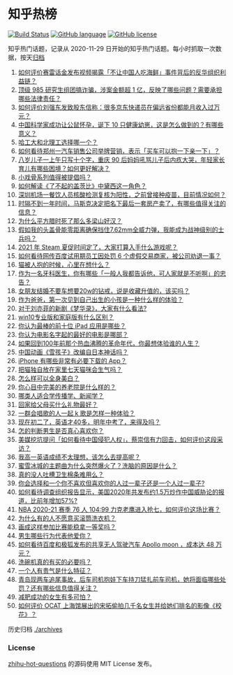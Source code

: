 # 知乎热榜
[![Build Status](https://github.com/ToWeLong/zhihu-hot-questions/workflows/CI/badge.svg)](https://github.com/ToWeLong/zhihu-hot-questions/actions)
[![GitHub language](https://img.shields.io/badge/language-golang-orange.svg)](https://golang.org/)
[![GitHub license](https://img.shields.io/github/license/ToWeLong/zhihu-hot-questions)](https://github.com/ToWeLong/zhihu-hot-questions/blob/main/LICENSE)

知乎热门话题，记录从 2020-11-29 日开始的知乎热门话题。每小时抓取一次数据，按天[归档](./archives)

<!-- BEGIN -->

1. [如何评价赛雷话金发布视频揭露「不让中国人吃海鲜」事件背后的反华组织利益链？](https://www.zhihu.com/question/465827983)
1. [顶级 985 研究生组团搞诈骗，涉案金额超 1 亿，反映了哪些问题？需要承担哪些法律责任？](https://www.zhihu.com/question/465557339)
1. [如何评价刘强东发致股东信称：很多京东快递员在偏远省份都能月收入过万元？](https://www.zhihu.com/question/465738678)
1. [中国科学家成功让公鼠怀孕，诞下 10 只健康幼崽，这是怎么做到的？有哪些意义？](https://www.zhihu.com/question/465862552)
1. [哈工大和北理工选择哪一个？](https://www.zhihu.com/question/329076452)
1. [如何看待郑州一汽车销售公司举牌营销，表示「买车可以抱一下亲一下」？](https://www.zhihu.com/question/465898157)
1. [八岁儿子一上午只写十个字，重庆 90 后妈妈吼骂儿子后内疚大哭，年轻家长育儿有哪些困境？如何更好解决？](https://www.zhihu.com/question/465723069)
1. [小戏骨系列值得被提倡吗？](https://www.zhihu.com/question/354286546)
1. [如何解读《了不起的盖茨比》中黛西这一角色？](https://www.zhihu.com/question/464349748)
1. [深圳机场一餐饮人员核酸检测复核为阳性，之前曾接种疫苗，目前情况如何？](https://www.zhihu.com/question/465742318)
1. [时隔不到一年时间，马斯克决定把名下最后一套房产卖了，有哪些值得关注的信息？](https://www.zhihu.com/question/465124442)
1. [为什么平方腊时死了那么多梁山好汉？](https://www.zhihu.com/question/459476694)
1. [假如我的头盖骨能零距离确保挡住7.62mm全威力弹，我能成为战神级别的士兵吗？](https://www.zhihu.com/question/444459120)
1. [2021 年 Steam 夏促时间定了，大家打算入手什么游戏呢？](https://www.zhihu.com/question/456973633)
1. [如何看待网传百度试用期员工因处罚 6 个虚假交易商家，被公司劝退一事？](https://www.zhihu.com/question/465745130)
1. [猫被人抱的时候，心里在想什么？](https://www.zhihu.com/question/463390158)
1. [作为一名牙科医生，你有哪些「一般人我都告诉他，可人家就是不听啊」的忠告？](https://www.zhihu.com/question/56477060)
1. [女朋友结婚不要车想要20w的钻戒，说是收藏升值的，该买吗？](https://www.zhihu.com/question/460481721)
1. [作为爸爸，第一次见到自己出生的小孩是一种什么样的体验？](https://www.zhihu.com/question/352453251)
1. [对于刘亦菲的新剧《梦华录》，大家有什么看法?](https://www.zhihu.com/question/463716425)
1. [win10专业版和家庭版有什么区别？](https://www.zhihu.com/question/51633999)
1. [你认为最棒的前十位 iPad 应用是哪些？](https://www.zhihu.com/question/34453138)
1. [你认为电影名字起的最好的电影是哪部？](https://www.zhihu.com/question/464066501)
1. [如果回到100年前那个热血沸腾的革命年代，你最想体验谁的人生？](https://www.zhihu.com/question/460118166)
1. [中国动画《雪孩子》改编自日本神话吗？](https://www.zhihu.com/question/465234646)
1. [iPhone 有哪些非常有必要下载的 App？](https://www.zhihu.com/question/28306141)
1. [把猫独自放在家里七天猫咪会生气吗？](https://www.zhihu.com/question/297157565)
1. [怎么样可以全身美白？](https://www.zhihu.com/question/24969320)
1. [你心目中完美的养老院是什么样的？](https://www.zhihu.com/question/403290284)
1. [哪类人适合学传播学、新闻学？](https://www.zhihu.com/question/358819557)
1. [回家给父母买什么礼物最好？](https://www.zhihu.com/question/19553791)
1. [一群会唱歌的人一起 k 歌是怎样一种体验？](https://www.zhihu.com/question/34563032)
1. [现在初二了，英语才40多，明年中考了，来得及吗？](https://www.zhihu.com/question/463442997)
1. [怎的判断男生是否真心喜欢你？](https://www.zhihu.com/question/431695365)
1. [美媒挖坑提问「如何看待中国侵犯人权」，蔡崇信有力回击，如何评价这段采访？](https://www.zhihu.com/question/465932695)
1. [我高一英语成绩不太理想，该怎么去提高呢？](https://www.zhihu.com/question/463008113)
1. [蜜雪冰城的主题曲为什么突然爆火了？洗脑的原因是什么？](https://www.zhihu.com/question/464996660)
1. [真的没人吐槽卫生棉条难用么？](https://www.zhihu.com/question/300142490)
1. [你会选择和一个你不喜欢但喜欢你的人过一辈子还是一个人过一辈子?](https://www.zhihu.com/question/461105913)
1. [如何看待调查组织报告显示，美国2020年共发布约1.5万炒作中国威胁论的报道，比前年增加57%?](https://www.zhihu.com/question/465877952)
1. [NBA 2020-21 赛季 76 人 104:99 力克老鹰进入抢七，如何评价这场比赛？](https://www.zhihu.com/question/465879543)
1. [为什么有的人不愿意买滚筒洗衣机？](https://www.zhihu.com/question/393287010)
1. [画成这样参加比赛能稳拿一等奖吗？](https://www.zhihu.com/question/460339045)
1. [男生哪些行为代表他爱你？](https://www.zhihu.com/question/460665781)
1. [如何看待百度和极狐发布的共享无人驾驶汽车 Apollo moon ，成本达 48 万元？](https://www.zhihu.com/question/465491193)
1. [洗碗机真的有买的必要吗？](https://www.zhihu.com/question/460686191)
1. [一个人有贵气是什么特征？](https://www.zhihu.com/question/61071183)
1. [青岛现两车追尾事故，后车司机抱娃下车持刀猛扎前车司机，她将面临哪些处罚？还有哪些信息值得关注？](https://www.zhihu.com/question/465539331)
1. [减肥成功的女生有多可怕？](https://www.zhihu.com/question/286406704)
1. [如何评价 OCAT 上海馆展出的宋拓偷拍几千名女生并给她们排名的影像《校花》？](https://www.zhihu.com/question/464804506)

<!-- END -->

历史归档 [./archives](./archives)


### License
[zhihu-hot-questions](https://github.com/towelong/zhihu-hot-questions) 的源码使用 MIT License 发布。